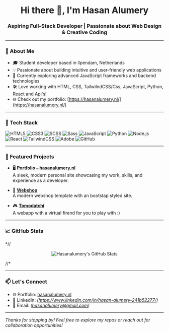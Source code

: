 <h1 align="center">Hi there 👋, I'm Hasan
Alumery </h1>
<h3 align="center">Aspiring Full-Stack Developer | Passionate about Web Design & Creative Coding</h3>

---

### 🚀 About Me

- 🎓 Student developer based in Ilpendam, Netherlands  
- 💡 Passionate about building intuitive and user-friendly web applications  
- 🌱 Currently exploring advanced JavaScript frameworks and backend technologies  
- 🛠️ Love working with HTML, CSS, TailwilndCSS/Css, JavaScript, Python, React and Api's!  
- 🌐 Check out my portfolio: [https://hasanalumery.nl/](https://hasanalumery.nl/)

---

### 🧰 Tech Stack

![HTML5](https://img.shields.io/badge/html5-%23E34F26.svg?style=for-the-badge&logo=html5&logoColor=white)
![CSS3](https://img.shields.io/badge/css3-%231572B6.svg?style=for-the-badge&logo=css3&logoColor=white)
![SCSS](https://img.shields.io/badge/scss-%23CD6799.svg?style=for-the-badge&logo=sass&logoColor=white)
![Sass](https://img.shields.io/badge/sass-%23CC6699.svg?style=for-the-badge&logo=sass&logoColor=white)
![JavaScript](https://img.shields.io/badge/javascript-%23323330.svg?style=for-the-badge&logo=javascript&logoColor=%23F7DF1E)
![Python](https://img.shields.io/badge/python-3670A0?style=for-the-badge&logo=python&logoColor=ffdd54)
![Node.js](https://img.shields.io/badge/node.js-6DA55F?style=for-the-badge&logo=node.js&logoColor=white)
![React](https://img.shields.io/badge/react-%2320232a.svg?style=for-the-badge&logo=react&logoColor=%2361DAFB)
![TailwindCSS](https://img.shields.io/badge/tailwindcss-%2338B2AC.svg?style=for-the-badge&logo=tailwind-css&logoColor=white)
![Adobe](https://img.shields.io/badge/adobe-%23FF0000.svg?style=for-the-badge&logo=adobe&logoColor=white)
![GitHub](https://img.shields.io/badge/github-%23121011.svg?style=for-the-badge&logo=github&logoColor=white)

---

### 📌 Featured Projects

- 🖥️ **[Portfolio – hasanalumery.nl](https://hasanalumery.nl)**  
  A sleek, modern personal site showcasing my work, skills, and experience as a developer.

- 🛒 **[Webshop](http://webshop.hasanalumery.nl/index.html)**  
 A modern webshop template with an bootstap styled site. 

- 🎮 **[Tomodatchi](http://tomodatchi.hasanalumery.nl/)**  
 A webapp with a virtual firend for you to play with :)

---

### 📈 GitHub Stats

*// <p align="center">
  <img src="https://github-readme-stats.vercel.app/api?username=hasanalumery&show_icons=true&theme=radical" alt="Hasanalumery's GitHub Stats" />
</p> //*

---

### 📫 Let's Connect

- 🌐 Portfolio: [hasanalumery.nl](hasanalumery.nl)
- 💼 LinkedIn: *(https://www.linkedin.com/in/hasan-alumery-241b52277/)*
- 📧 Email: *(hasanalumery@gmail.com)*

---

*Thanks for stopping by! Feel free to explore my repos or reach out for collaboration opportunities!*

